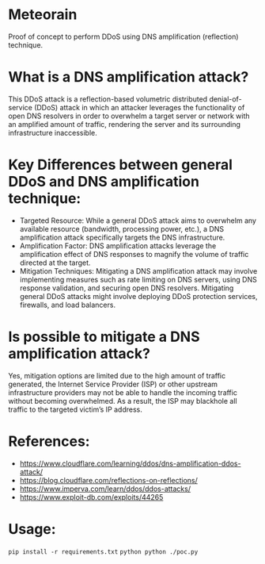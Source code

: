 # Meteorain
Proof of concept to perform DDoS using DNS amplification (reflection) technique.

# What is a DNS amplification attack?
This DDoS attack is a reflection-based volumetric distributed denial-of-service (DDoS) attack in which an attacker leverages the functionality of open DNS resolvers in order
to overwhelm a target server or network with an amplified amount of traffic, rendering the server and its surrounding infrastructure inaccessible.

# Key Differences between general DDoS and DNS amplification technique:
- Targeted Resource: While a general DDoS attack aims to overwhelm any available resource (bandwidth, processing power, etc.),
  a DNS amplification attack specifically targets the DNS infrastructure.
- Amplification Factor: DNS amplification attacks leverage the amplification effect of DNS responses to magnify the volume of traffic directed at the target.
- Mitigation Techniques: Mitigating a DNS amplification attack may involve implementing measures such as rate limiting on DNS servers, using DNS response validation,
  and securing open DNS resolvers. Mitigating general DDoS attacks might involve deploying DDoS protection services, firewalls, and load balancers.

# Is possible to mitigate a DNS amplification attack?
Yes, mitigation options are limited due to the high amount of traffic generated, the Internet Service Provider (ISP) or other upstream infrastructure providers may not
be able to handle the incoming traffic without becoming overwhelmed. As a result, the ISP may blackhole all traffic to the targeted victim’s IP address.

# References:
- https://www.cloudflare.com/learning/ddos/dns-amplification-ddos-attack/
- https://blog.cloudflare.com/reflections-on-reflections/
- https://www.imperva.com/learn/ddos/ddos-attacks/
- https://www.exploit-db.com/exploits/44265

# Usage:
```pip install -r requirements.txt```
```python python ./poc.py```

